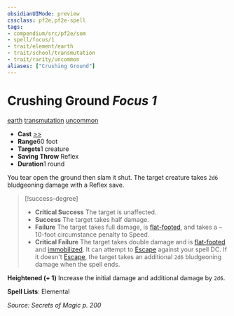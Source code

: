```yaml
---
obsidianUIMode: preview
cssclass: pf2e,pf2e-spell
tags:
- compendium/src/pf2e/som
- spell/focus/1
- trait/element/earth
- trait/school/transmutation
- trait/rarity/uncommon
aliases: ["Crushing Ground"]
---
```

# Crushing Ground *Focus 1*   
[earth](earth.md)  [transmutation](transmutation.md)  [uncommon](uncommon.md)  

- **Cast** [>>](chapter-9-playing-the-game.md#Actions "Two-Action") 
- **Range**60 foot
- **Targets**1 creature
- **Saving Throw** Reflex
- **Duration**1 round

You tear open the ground then slam it shut. The target creature takes `2d6` bludgeoning damage with a Reflex save.

> [!success-degree] 
> - **Critical Success** The target is unaffected.
> - **Success** The target takes half damage.
> - **Failure** The target takes full damage, is [flat-footed](conditions.md#Flat-footed), and takes a –10-foot circumstance penalty to Speed.
> - **Critical Failure** The target takes double damage and is [flat-footed](conditions.md#Flat-footed) and [immobilized](conditions.md#Immobilized). It can attempt to [Escape](escape.md) against your spell DC. If it doesn't [Escape](escape.md), the target takes an additional `2d6` bludgeoning damage when the spell ends.

**Heightened (+ 1)** Increase the initial damage and additional damage by `2d6`.

**Spell Lists**: Elemental

*Source: Secrets of Magic p. 200*